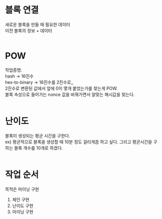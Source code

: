 # 블록 연결

새로운 블록을 만들 때 필요한 데이터
<br>
이전 블록의 정보 + 데이터
<br>
<br>

# POW

작업증명.
<br>
hash -> 16진수
<br>
hex-to-binary -> 16진수를 2진수로,,
<br>
2진수로 변환된 값에서 앞에 0이 몇개 붙었는가를 찾는게 POW.
<br>
블록 속성으로 들어가는 nonce 값을 바꿔가면서 알맞는 해시값을 찾는다.
<br>
<br>

# 난이도

블록이 생성되는 평균 시간을 구한다.
<br>
ex) 평균적으로 블록을 생성할 때 10분 정도 걸리게끔 하고 싶다. 그리고 평균시간을 구하는 블록 개수를 10개로 하겠다.
<br>
<br>

# 작업 순서

목적은 마이닝 구현

1. 체인 구현
2. 난이도 구현
3. 마이닝 구현
